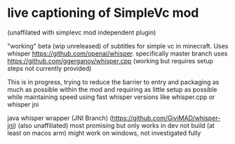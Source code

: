 # live captioning of SimpleVc mod

(unaffilated with simplevc mod independent plugin)

"working" beta (wip unreleased) of subtitles for simple vc in minecraft. Uses whisper https://github.com/openai/whisper. specifically master branch uses https://github.com/ggerganov/whisper.cpp (working but requires setup steps not currently provided)


This is in progress, trying to reduce the barrier to entry and packaging as much as possible within the mod and requiring as little setup as possible while maintaining speed using fast whisper versions like whisper.cpp or whisper jni


java whisper wrapper (JNI Branch) (https://github.com/GiviMAD/whisper-jni) (also unaffiliated) most promising but only works in dev not build (at least on macos arm) might work on windows, not investigated fully
